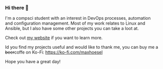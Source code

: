 ### Hi there 👋

I'm a compsci student with an interest in DevOps processes, automation and configuration management. Most of my work relates to Linux and Ansible, but I also have some other projects you can take a loot at.

Check out [my website](https://maxhoesel.de/code-devops/) if you want to learn more.

Id you find my projects useful and would like to thank me, you can buy me a ~~beer~~coffe on Ko-Fi: https://ko-fi.com/maxhoesel

Hope you have a great day!
